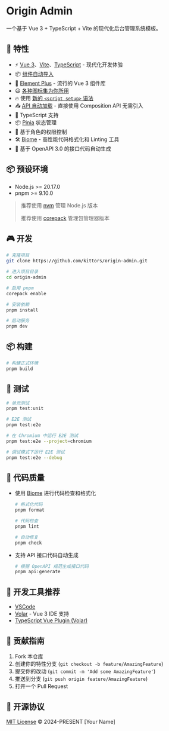 # Origin Admin

一个基于 Vue 3 + TypeScript + Vite 的现代化后台管理系统模板。

## 🚀 特性

- ⚡️ [Vue 3](https://v3.vuejs.org/)、[Vite](https://vitejs.dev/)、[TypeScript](https://www.typescriptlang.org/) - 现代化开发体验
- 📦 [组件自动导入](https://github.com/antfu/unplugin-vue-components)
- 🎨 [Element Plus](https://element-plus.org/) - 流行的 Vue 3 组件库
- 😃 [各种图标集为你所用](https://github.com/antfu/unocss/tree/main/packages/preset-icons)
- 🔥 使用 [新的 `<script setup>` 语法](https://github.com/vuejs/rfcs/pull/227)
- 📥 [API 自动加载](https://github.com/antfu/unplugin-auto-import) - 直接使用 Composition API 无需引入
- 🦾 TypeScript 支持
- 📦 [Pinia](https://pinia.vuejs.org/) 状态管理
- 🔐 基于角色的权限控制
- 🛠️ [Biome](https://biomejs.dev/) - 高性能代码格式化和 Linting 工具
- 🔄 基于 OpenAPI 3.0 的接口代码自动生成

## 📦 预设环境

- Node.js >= 20.17.0
- pnpm >= 9.10.0

> 推荐使用 [nvm](https://github.com/nvm-sh/nvm) 管理 Node.js 版本
>
> 推荐使用 [corepack](https://nodejs.org/api/corepack.html) 管理包管理器版本

## 🎮 开发

```bash
# 克隆项目
git clone https://github.com/kittors/origin-admin.git

# 进入项目目录
cd origin-admin

# 启用 pnpm
corepack enable

# 安装依赖
pnpm install

# 启动服务
pnpm dev
```

## 📦 构建

```bash
# 构建正式环境
pnpm build
```

## 🔧 测试

```bash
# 单元测试
pnpm test:unit

# E2E 测试
pnpm test:e2e

# 在 Chromium 中运行 E2E 测试
pnpm test:e2e --project=chromium

# 调试模式下运行 E2E 测试
pnpm test:e2e --debug
```

## 🔨 代码质量

- 使用 [Biome](https://biomejs.dev/) 进行代码检查和格式化

  ```bash
  # 格式化代码
  pnpm format

  # 代码检查
  pnpm lint

  # 自动修复
  pnpm check
  ```

- 支持 API 接口代码自动生成
  ```bash
  # 根据 OpenAPI 规范生成接口代码
  pnpm api:generate
  ```

## 📝 开发工具推荐

- [VSCode](https://code.visualstudio.com/)
- [Volar](https://marketplace.visualstudio.com/items?itemName=Vue.volar) - Vue 3 IDE 支持
- [TypeScript Vue Plugin (Volar)](https://marketplace.visualstudio.com/items?itemName=Vue.vscode-typescript-vue-plugin)

## 🌟 贡献指南

1. Fork 本仓库
2. 创建你的特性分支 (`git checkout -b feature/AmazingFeature`)
3. 提交你的改动 (`git commit -m 'Add some AmazingFeature'`)
4. 推送到分支 (`git push origin feature/AmazingFeature`)
5. 打开一个 Pull Request

## 📄 开源协议

[MIT License](LICENSE) © 2024-PRESENT [Your Name]
